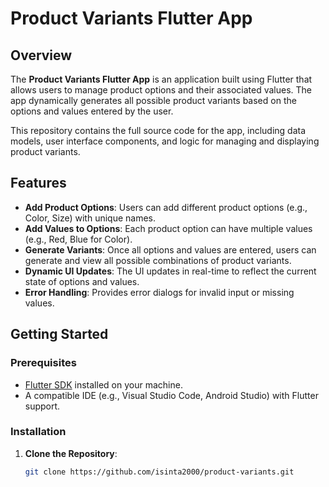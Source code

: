 # Product Variants Flutter App

## Overview

The **Product Variants Flutter App** is an application built using Flutter that allows users to manage product options and their associated values. The app dynamically generates all possible product variants based on the options and values entered by the user.

This repository contains the full source code for the app, including data models, user interface components, and logic for managing and displaying product variants.

## Features

- **Add Product Options**: Users can add different product options (e.g., Color, Size) with unique names.
- **Add Values to Options**: Each product option can have multiple values (e.g., Red, Blue for Color).
- **Generate Variants**: Once all options and values are entered, users can generate and view all possible combinations of product variants.
- **Dynamic UI Updates**: The UI updates in real-time to reflect the current state of options and values.
- **Error Handling**: Provides error dialogs for invalid input or missing values.

## Getting Started

### Prerequisites

- [Flutter SDK](https://flutter.dev/docs/get-started/install) installed on your machine.
- A compatible IDE (e.g., Visual Studio Code, Android Studio) with Flutter support.

### Installation

1. **Clone the Repository**:
   ```sh
   git clone https://github.com/isinta2000/product-variants.git
